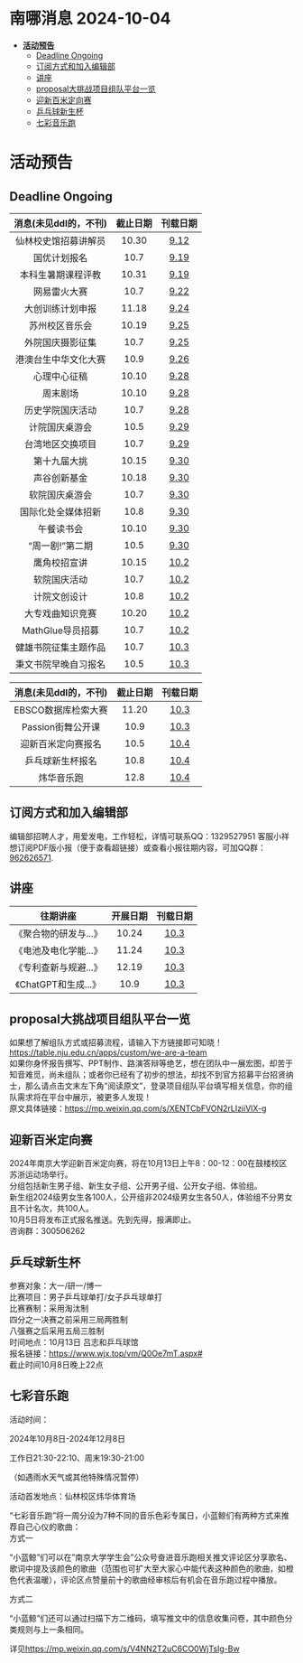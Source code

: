 # 南哪消息 2024-10-04

-   <a href="#活动预告" id="toc-活动预告"><strong>活动预告</strong></a>
    -   <a href="#deadline-ongoing" id="toc-deadline-ongoing">Deadline
        Ongoing</a>
    -   <a href="#订阅方式和加入编辑部"
        id="toc-订阅方式和加入编辑部">订阅方式和加入编辑部</a>
    -   <a href="#讲座" id="toc-讲座">讲座</a>
    -   <a href="#proposal大挑战项目组队平台一览"
        id="toc-proposal大挑战项目组队平台一览">proposal大挑战项目组队平台一览</a>
    -   <a href="#迎新百米定向赛" id="toc-迎新百米定向赛">迎新百米定向赛</a>
    -   <a href="#乒乓球新生杯" id="toc-乒乓球新生杯">乒乓球新生杯</a>
    -   <a href="#七彩音乐跑" id="toc-七彩音乐跑">七彩音乐跑</a>

# **活动预告**

## Deadline Ongoing

| 消息(未见ddl的，不刊) | 截止日期 |                     刊载日期                      |
|:---------------------:|:--------:|:-------------------------------------------------:|
| 仙林校史馆招募讲解员  |  10.30   | [9.12](https://nik-nul.github.io/news/2024-09-12) |
|     国优计划报名      |   10.7   | [9.19](https://nik-nul.github.io/news/2024-09-19) |
|  本科生暑期课程评教   |  10.31   | [9.19](https://nik-nul.github.io/news/2024-09-19) |
|     网易雷火大赛      |   10.7   | [9.22](https://nik-nul.github.io/news/2024-09-22) |
|   大创训练计划申报    |  11.18   | [9.24](https://nik-nul.github.io/news/2024-09-24) |
|    苏州校区音乐会     |  10.19   | [9.25](https://nik-nul.github.io/news/2024-09-25) |
|   外院国庆摄影征集    |   10.7   | [9.25](https://nik-nul.github.io/news/2024-09-25) |
| 港澳台生中华文化大赛  |   10.9   | [9.26](https://nik-nul.github.io/news/2024-09-26) |
|     心理中心征稿      |  10.10   | [9.28](https://nik-nul.github.io/news/2024-09-28) |
|       周末剧场        |  10.10   | [9.28](https://nik-nul.github.io/news/2024-09-28) |
|   历史学院国庆活动    |   10.7   | [9.28](https://nik-nul.github.io/news/2024-09-28) |
|    计院国庆桌游会     |   10.5   | [9.29](https://nik-nul.github.io/news/2024-09-29) |
|   台湾地区交换项目    |   10.7   | [9.29](https://nik-nul.github.io/news/2024-09-29) |
|     第十九届大挑      |  10.15   | [9.30](https://nik-nul.github.io/news/2024-09-30) |
|     声谷创新基金      |  10.18   | [9.30](https://nik-nul.github.io/news/2024-09-30) |
|    软院国庆桌游会     |   10.7   | [9.30](https://nik-nul.github.io/news/2024-09-30) |
|  国际化处全媒体招新   |   10.8   | [9.30](https://nik-nul.github.io/news/2024-09-30) |
|      午餐读书会       |  10.10   | [9.30](https://nik-nul.github.io/news/2024-09-30) |
|    “周一剧!”第二期    |   10.5   | [9.30](https://nik-nul.github.io/news/2024-09-30) |
|     鹰角校招宣讲      |  10.15   | [10.2](https://nik-nul.github.io/news/2024-10-02) |
|     软院国庆活动      |   10.7   | [10.2](https://nik-nul.github.io/news/2024-10-02) |
|     计院文创设计      |   10.8   | [10.2](https://nik-nul.github.io/news/2024-10-02) |
|   大专戏曲知识竞赛    |  10.20   | [10.2](https://nik-nul.github.io/news/2024-10-02) |
|   MathGlue导员招募    |   10.7   | [10.2](https://nik-nul.github.io/news/2024-10-02) |
| 健雄书院征集主题作品  |   10.7   | [10.3](https://nik-nul.github.io/news/2024-10-03) |
| 秉文书院早晚自习报名  |   10.5   | [10.3](https://nik-nul.github.io/news/2024-10-03) |

| 消息(未见ddl的，不刊) | 截止日期 |                     刊载日期                      |
|:---------------------:|:--------:|:-------------------------------------------------:|
|  EBSCO数据库检索大赛  |  11.20   | [10.3](https://nik-nul.github.io/news/2024-10-03) |
|   Passion街舞公开课   |   10.9   | [10.3](https://nik-nul.github.io/news/2024-10-03) |
|  迎新百米定向赛报名   |   10.5   | [10.4](https://nik-nul.github.io/news/2024-10-04) |
|   乒乓球新生杯报名    |   10.8   | [10.4](https://nik-nul.github.io/news/2024-10-04) |
|      炜华音乐跑       |   12.8   | [10.4](https://nik-nul.github.io/news/2024-10-04) |

## 订阅方式和加入编辑部

编辑部招聘人才，用爱发电，工作轻松，详情可联系QQ：1329527951 客服小祥  
想订阅PDF版小报（便于查看超链接）或查看小报往期内容，可加QQ群：[962626571](https://qm.qq.com/q/FGX1VYCrGS).

## 讲座

|       往期讲座        | 开展日期 |                     刊载日期                      |
|:---------------------:|:--------:|:-------------------------------------------------:|
| 《聚合物的研发与...》 |  10.24   | [10.3](https://nik-nul.github.io/news/2024-10-03) |
| 《电池及电化学能...》 |  11.24   | [10.3](https://nik-nul.github.io/news/2024-10-03) |
| 《专利查新与规避...》 |  12.19   | [10.3](https://nik-nul.github.io/news/2024-10-03) |
| 《ChatGPT和生成...》  |   10.9   | [10.3](https://nik-nul.github.io/news/2024-10-03) |

  
  

## proposal大挑战项目组队平台一览

如果想了解组队方式或招募流程，请输入下方链接即可知晓！<https://table.nju.edu.cn/apps/custom/we-are-a-team>  
如果你身怀报告撰写、PPT制作、路演答辩等绝艺，想在团队中一展宏图，却苦于知音难觅，尚未组队；或者你已经有了初步的想法，却找不到官方招募平台招贤纳士，那么请点击文末左下角”阅读原文”，登录项目组队平台填写相关信息，你的组队需求将在平台中展示，被更多人发现！  
原文具体链接：<https://mp.weixin.qq.com/s/XENTCbFVON2rLIziiVlX-g>

## 迎新百米定向赛

2024年南京大学迎新百米定向赛，将在10月13日上午8：00-12：00在鼓楼校区苏浙运动场举行。  
分组包括新生男子组、新生女子组、公开男子组、公开女子组、体验组。  
新生组2024级男女生各100人，公开组非2024级男女生各50人，体验组不分男女且不计名次，共100人。  
10月5日将发布正式报名推送。先到先得，报满即止。  
咨询群：300506262

## 乒乓球新生杯

参赛对象：大一/研一/博一  
比赛项目：男子乒乓球单打/女子乒乓球单打  
比赛赛制：采用淘汰制  
四分之一决赛之前采用三局两胜制  
八强赛之后采用五局三胜制  
时间地点：10月13日 吕志和乒乓球馆  
报名链接：<https://www.wjx.top/vm/Q0Oe7mT.aspx#>  
截止时间10月8日晚上22点

## 七彩音乐跑

活动时间：

2024年10月8日-2024年12月8日

工作日21:30-22:10、周末19:30-21:00

（如遇雨水天气或其他特殊情况暂停）

活动首发地点：仙林校区炜华体育场

“七彩音乐跑”将一周分设为7种不同的音乐色彩专属日，小蓝鲸们有两种方式来推荐自己心仪的歌曲：  
方式一

“小蓝鲸”们可以在”南京大学学生会”公众号奋进音乐跑相关推文评论区分享歌名、歌词中提及该颜色的歌曲（范围也可扩大至大家心中能代表这种颜色的歌曲，如橙色代表温暖），评论区点赞量前十的歌曲经审核后有机会在音乐跑过程中播放。

方式二

“小蓝鲸”们还可以通过扫描下方二维码，填写推文中的信息收集问卷，其中颜色分类规则与上一条相同。

详见<https://mp.weixin.qq.com/s/V4NN2T2uC6CO0WjTsIg-Bw>
